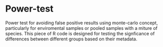 # Power-test
Power test for avoiding false positive results using monte-carlo concept, particularly for enviromental samples or pooled samples with a miture of species.
This piece of R code is designed for testing the signficance of differences between different groups based on their metadata.
